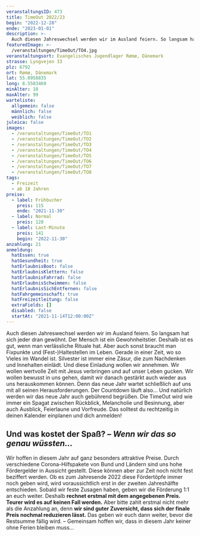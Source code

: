 ```yaml
---
veranstaltungsID: 473
title: TimeOut 2022/23
begin: "2022-12-28"
ende: "2023-01-01"
description: >-
  Auch diesen Jahreswechsel werden wir im Ausland feiern. So langsam hat sich jeder dran gewöhnt. Der Mensch ist ein Gewohnheitstier. Deshalb ist es gut, wenn man verlässliche Rituale hat. Aber auch sonst braucht man Fixpunkte und (Fest-)Haltestellen im Leben.
featuredImage: >-
  /veranstaltungen/TimeOut/TO4.jpg
veranstaltungsort: Evangelisches Jugendlager Rømø, Dänemark
strasse: Lyngvejen 33
plz: 6792
ort: Rømø, Dänemark
lat: 55.0958835
long: 8.5503469
minAlter: 18
maxAlter: 99
warteliste:
  allgemein: false
  männlich: false
  weiblich: false
juleica: false
images:
  - /veranstaltungen/TimeOut/TO1
  - /veranstaltungen/TimeOut/TO2
  - /veranstaltungen/TimeOut/TO3
  - /veranstaltungen/TimeOut/TO4
  - /veranstaltungen/TimeOut/TO5
  - /veranstaltungen/TimeOut/TO6
  - /veranstaltungen/TimeOut/TO7
  - /veranstaltungen/TimeOut/TO8
tags:
  - Freizeit
  - ab 18 Jahren
preise:
  - label: Frühbucher
    preis: 115
    ende: "2021-11-30"
  - label: Normal
    preis: 128
  - label: Last-Minute
    preis: 141
    begin: "2022-11-30"
anzahlung: 21
anmeldung:
  hatEssen: true
  hatGesundheit: true
  hatErlaubnisBoot: false
  hatErlaubnisKlettern: false
  hatErlaubnisFahrrad: false
  hatErlaubnisSchwimmen: false
  hatErlaubnisSichEntfernen: false
  hatFahrgemeinschaft: true
  hatFreizeitleitung: false
  extraFields: []
  disabled: false
  startAt: "2021-11-14T12:00:00Z"
---
```


Auch diesen Jahreswechsel werden wir im Ausland feiern. So langsam hat sich jeder dran gewöhnt. Der Mensch ist ein Gewohnheitstier. Deshalb ist es gut, wenn man verlässliche Rituale hat. Aber auch sonst braucht man Fixpunkte und (Fest-)Haltestellen im Leben.
Gerade in einer Zeit, wo so Vieles im Wandel ist. Silvester ist immer eine Zäsur, die zum Nachdenken und Innehalten einlädt. Und diese Einladung wollen wir annehmen. Wir wollen wertvolle Zeit mit Jesus verbringen und auf unser Leben gucken. Wir wollen bewusst in uns gehen, damit wir danach gestärkt auch wieder aus uns herauskommen können. Denn das neue Jahr wartet schließlich auf uns mit all seinen Herausforderungen.
Der Countdown läuft also… Und natürlich werden wir das neue Jahr auch gebührend begrüßen.
Die TimeOut wird wie immer ein Spagat zwischen Rückblick, Melancholie und Besinnung, aber auch Ausblick, Feierlaune und Vorfreude. Das solltest du rechtzeitig in deinen Kalender einplanen und dich anmelden!

<div class="foerdergelder-hinweis">
<v-alert type="info" text tile outlined>
<h2>Und was kostet der Spaß? – <i>Wenn wir das so genau wüssten...</i></h2>

Wir hoffen in diesem Jahr auf ganz besonders attraktive Preise. Durch verschiedene Corona-Hilfspakete von Bund und Ländern sind uns hohe Fördergelder in Aussicht gestellt. Diese können aber zur Zeit noch nicht fest beziffert werden. Ob es zum Jahresende 2022 diese Fördertöpfe immer noch geben wird, wird voraussichtlich erst in der zweiten Jahreshälfte entschieden. Sobald wir feste Zusagen haben, geben wir die Förderung 1:1 an euch weiter. Deshalb **rechnet erstmal mit dem angegebenen Preis. Teurer wird es auf keinen Fall werden.** Aber bitte zahlt erstmal nicht mehr als die Anzahlung an, denn **wir sind guter Zuversicht, dass sich der finale Preis nochmal reduzieren lässt.** Das geben wir euch dann weiter, bevor die Restsumme fällig wird. – Gemeinsam hoffen wir, dass in diesem Jahr keiner ohne Ferien bleiben muss...

</v-alert>
</div>
